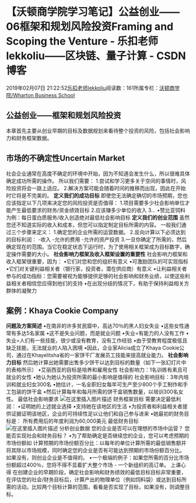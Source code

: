 
# 【沃顿商学院学习笔记】公益创业——06框架和规划风险投资Framing and Scoping the Venture - 乐扣老师lekkoliu——区块链、量子计算 - CSDN博客

2019年02月07日 21:22:52[乐扣老师lekkoliu](https://me.csdn.net/lsttoy)阅读数：161所属专栏：[沃顿商学院/Wharton Business School](https://blog.csdn.net/column/details/33347.html)



## 公益创业——框架和规划风险投资
本章首先主要从创业早期的目标及数据规划来看待整个投资的风险，包括社会影响力和财务框架数据。
## 市场的不确定性Uncertain Market
社会企业通常在高度不确定的环境中开始，因为不知道会发生什么，所以很难具体确定成功所需的操作。
所以我们需要：
1.尝试和学习更多关于空间的事情时，风险投资将会一路上适应。
2.解决方案可能会随着时间的推移而出现，因此在开始时它将是不完美的。
**定义我们的成功目标**
即使您无法确定确切的市场预期，您也应该指定以下几项来决定您的风险投资是否值得：
1.项目需要多少社会影响单位才能产生最低要求的财务/资金绩效目标
2.应该赚多少单位的收入
3…
•赞比亚饲料为例：每日蛋白质服务/收入创造绝对最低社会影响目标
**定义我们的创业范围**
虽然您还不知道实际的收入和成本，但您可以指定制定目标所需的内容。
一般我们通过三个步骤来定义：
1.确定您的企业所需的运营数据。
2.反向计算以下必须达到的目标利润：
-收入
-允许的费用
-允许的资产投资
3.一旦你确定了所需的，然后确定现在的范围。当它在稳定状态下运行时，为了使用相关框架成为目标数字，确定操作需要的大小。
**社会影响力框架及收入框架设置的重要性**
社会影响力框架和收入框架很重要，因为：
•它们对您和您的组织有意义
•可激励团队的可实现指标
•它们对关键利益相关者（银行家，投资者，潜在供应商）有意义
•让利益相关者参与的成功指标：您需要被视为能够提供足够的社会影响和财务业绩，以使这些利益相关者相信您应得到他们的支持
•在出现分歧的情况下，有助于保持利益相关方群体的凝聚力
## 案例：Khaya Cookie Company
**问题及方案简述**
•在南非的许多贫民窟中，高达70％的黑人妇女失业
•这些女性通常有多达5名家属
•这不是失业问题，而是就业问题
•失业=有能力的人没有工作
•失业=人们有一些技能，很少或没有教育，没有工作经验
•由于受教育程度极低且缺乏技能，无法就业的人陷入困境
•因此，企业家Alicia成立了Khaya Cookie公司，通过在Khayelitsha省的一家饼干厂发展员工技能来提高就业能力。
**社会影响力目标**
然后她计算出她需要出售多少饼干以达到目标的数量（如下一张幻灯片中的表格所示）
•艾丽西亚的目标是培养和雇用女性
社会影响力：1名训练有素且可就业的女性
•她认为她认为投资所需的最小影响是值得的
社会影响目标：3年内培训和就业妇女300名
•她估计，一名全职妇女每年可生产至少800个手工制作和手工包装的饼干盒
•然后计算每年和每月所需的饼干盒销售数量，以培训300名女性。
最低社会影响要求
![在这里插入图片描述](https://img-blog.csdnimg.cn/20190207211550428.png?x-oss-process=image/watermark,type_ZmFuZ3poZW5naGVpdGk,shadow_10,text_aHR0cHM6Ly9ibG9nLmNzZG4ubmV0L2xzdHRveQ==,size_16,color_FFFFFF,t_70)
财务框架目标
需要决定最低利润：
•证明她的上述就业选择
•支持她在该地区的生活
•为投资者和利益相关者提供证据证明该地区，企业的可持续性足以让他们和自己参与进来
•她最初的财务目标是：
所有费用后的年度利润为60,000美元
最低财务目标
![在这里插入图片描述](https://img-blog.csdnimg.cn/20190207211745948.png?x-oss-process=image/watermark,type_ZmFuZ3poZW5naGVpdGk,shadow_10,text_aHR0cHM6Ly9ibG9nLmNzZG4ubmV0L2xzdHRveQ==,size_16,color_FFFFFF,t_70)
分析创业数据
您的企业是否可以在理想的市场中运营？ 您能否实现社会和财务目标？
•为了帮助确定是否继续您的企业，您可以考虑预期的市场份额如
计算预期的市场份额百分比：以每年的单位计算所需的最低销售额并将其除以市场规模，同时确定您的企业是否有可能达到预期的市场份额百分比。 如果没有，则创业企业是不值得的。
•一个极端的例子：如果您所需的百分比市场份额超过400％，您将不得不显着扩大整个市场 - 一个新组织的高订单。
上课心得
在创建企业的早期阶段，确定社会影响和财务绩效的最低目标目标非常重要，在评估您的社会/财务目标后，计算产出的物理单位（例如饲料袋）或达到目标所需的活动。比较两个目标计算的范围，看看是否实现了目标，如果没有，则调整目标。

